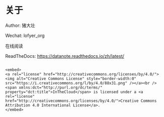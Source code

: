 # 关于

Author: 猪大壮

Wechat: lofyer_org

在线阅读

ReadTheDocs: <https://datanote.readthedocs.io/zh/latest/>

```{raw} html

<embed>
<a rel="license" href="http://creativecommons.org/licenses/by/4.0/"><img alt="Creative Commons License" style="border-width:0" src="https://i.creativecommons.org/l/by/4.0/88x31.png" /></a><br /><span xmlns:dct="http://purl.org/dc/terms/" property="dct:title">InTheCloud</span> is licensed under a <a rel="license" href="http://creativecommons.org/licenses/by/4.0/">Creative Commons Attribution 4.0 International License</a>.
</embed>

```


